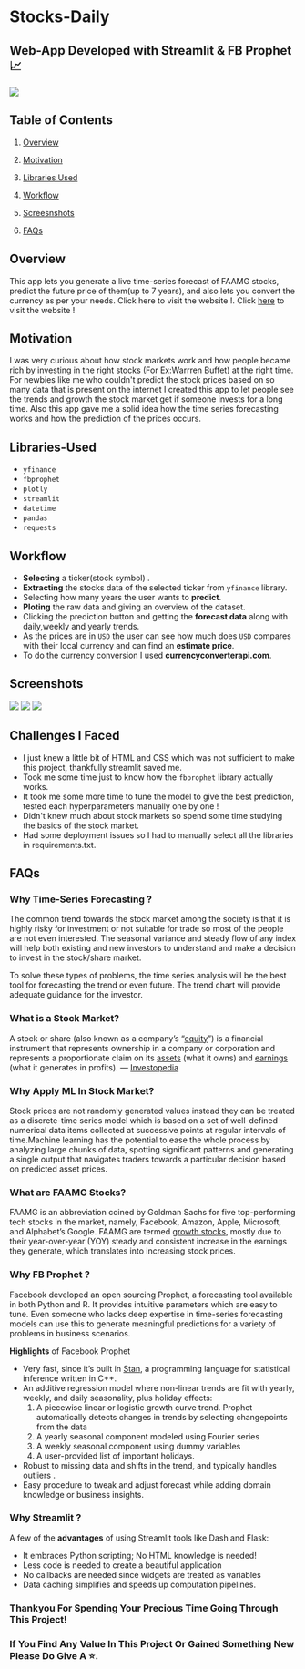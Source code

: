 # Stocks-Daily
## Web-App Developed with Streamlit & FB Prophet 📈

![](https://media.giphy.com/media/S4178TW2Rm1LW/giphy.gif)

## Table of Contents

1.  [Overview](#Overview)
    
2.  [Motivation](#Motivation)
    
3.  [Libraries Used](#Libraries-Used)
    
4.  [Workflow](#Workflow)
5.  [Screesnshots](#Screesnshots)
6. [FAQs](#FAQs)

## Overview

This app lets you generate a live time-series forecast of FAAMG stocks, predict the future price of them(up to 7 years), and also lets you convert the currency as per your needs. Click here to visit the website !. Click [here](https://share.streamlit.io/kens3i/stocks-daily/main/main.py) to visit the website !

## Motivation

I was very curious about how stock markets work and how people became rich by investing in the right stocks (For Ex:Warrren Buffet) at the right time. For newbies like me who couldn't predict the stock prices based on so many data that is present on the internet I created this app to let people see the trends and growth the stock market get if someone invests for a long time. Also this app gave me a solid idea how the time series forecasting works and how the prediction of the prices occurs.

## Libraries-Used

-   `yfinance`
-   `fbprophet`
-   `plotly`
-   `streamlit`
-   `datetime`
-   `pandas`
-   `requests`

## Workflow

- **Selecting** a ticker(stock symbol) .
- **Extracting** the stocks data of the selected ticker from `yfinance` library.
- Selecting how many years the user wants to **predict**.
- **Ploting** the raw data and  giving an overview of the dataset.
- Clicking the prediction button and getting the **forecast data** along with daily,weekly and yearly trends.
- As the prices are in `USD` the user can see how much does `USD` compares with their local currency and can find an **estimate price**.
- To do the currency conversion I used **currencyconverterapi.com**.

## Screenshots
![](https://github.com/Kens3i/Stocks-Daily/blob/main/gifs/Stock%20intro.gif)
![](https://github.com/Kens3i/Stocks-Daily/blob/main/gifs/Stocks%20SS%20predict.gif)
![](https://raw.githubusercontent.com/Kens3i/Stocks-Daily/main/gifs/SSCurrency%20New.gif)


## Challenges I Faced

- I just knew a little bit of HTML and CSS which was not sufficient to make this project, thankfully streamlit saved me.
- Took me some time just to know how the `fbprophet` library actually works.
- It took me some more time to tune the model to give the best prediction, tested each hyperparameters manually one by one !
- Didn't knew much about stock markets so spend some time studying the basics of the stock market.
- Had some deployment issues so I had to manually select all the libraries in requirements.txt.

## FAQs

### Why Time-Series Forecasting ?
The common trend towards the stock market among the society is that it is highly risky for investment or not suitable for trade so most of the people are not even interested. The seasonal variance and steady flow of any index will help both existing and new investors to understand and make a decision to invest in the stock/share market.

To solve these types of problems, the time series analysis will be the best tool for forecasting the trend or even future. The trend chart will provide adequate guidance for the investor.

### What is a Stock Market?
A stock or share (also known as a company’s “[equity](https://www.investopedia.com/terms/e/equity.asp)”) is a financial instrument that represents ownership in a company or corporation and represents a proportionate claim on its [assets](https://www.investopedia.com/terms/a/asset.asp) (what it owns) and [earnings](https://www.investopedia.com/terms/e/earnings.asp) (what it generates in profits). — [Investopedia](https://www.investopedia.com/articles/investing/082614/how-stock-market-works.asp)

### Why Apply ML In Stock Market?
Stock prices are not randomly generated values instead they can be treated as a discrete-time series model which is based on a set of well-defined numerical data items collected at successive points at regular intervals of time.Machine learning has the potential to ease the whole process by analyzing large chunks of data, spotting significant patterns and generating a single output that navigates traders towards a particular decision based on predicted asset prices.

### What are FAAMG Stocks?
FAAMG is an abbreviation coined by Goldman Sachs for five top-performing tech stocks in the market, namely, Facebook, Amazon, Apple, Microsoft, and Alphabet’s Google.
FAAMG are termed [growth stocks](https://www.investopedia.com/terms/g/growthstock.asp), mostly due to their year-over-year (YOY) steady and consistent increase in the earnings they generate, which translates into increasing stock prices.

### Why FB Prophet ?
Facebook developed an open sourcing Prophet, a forecasting tool available in both Python and R. It provides intuitive parameters which are easy to tune. Even someone who lacks deep expertise in time-series forecasting models can use this to generate meaningful predictions for a variety of problems in business scenarios.

**Highlights** of Facebook Prophet

-   Very fast, since it’s built in [Stan](https://mc-stan.org/users/documentation/), a programming language for statistical inference written in C++.
-   An additive regression model where non-linear trends are fit with yearly, weekly, and daily seasonality, plus holiday effects: 
	1. A piecewise linear or logistic growth curve trend. Prophet automatically detects changes in trends by selecting changepoints from the data 
	2. A yearly seasonal component modeled using Fourier series 
	3. A weekly seasonal component using dummy variables 
	4. A user-provided list of important holidays.
-   Robust to missing data and shifts in the trend, and typically handles outliers .
-   Easy procedure to tweak and adjust forecast while adding domain knowledge or business insights.

### Why Streamlit ?

A few of the **advantages** of using Streamlit tools like Dash and Flask:

-   It embraces Python scripting; No HTML knowledge is needed!
-   Less code is needed to create a beautiful application
-   No callbacks are needed since widgets are treated as variables
-   Data caching simplifies and speeds up computation pipelines.


### Thankyou For Spending Your Precious Time Going Through This Project!
### If You Find Any Value In This Project Or Gained Something New Please Do Give A ⭐.
